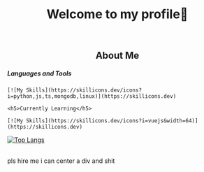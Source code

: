 <div id="header" align="center">
    <h1>Welcome to my profile👋</h1>
</div>

<br>

<div id="about">
    <h2 align="center">About Me</h2>

</div>

<div id="stuff">
    <h5>Languages and Tools</h5>

    [![My Skills](https://skillicons.dev/icons?i=python,js,ts,mongodb,linux)](https://skillicons.dev)

    <h5>Currently Learning</h5>

    [![My Skills](https://skillicons.dev/icons?i=vuejs&width=64)](https://skillicons.dev)
    
</div>

[![Top Langs](https://github-readme-stats.vercel.app/api/top-langs/?username=anuraghazra&layout=compact)](https://github.com/anuraghazra/github-readme-stats)

<br>
pls hire me i can center a div and shit
